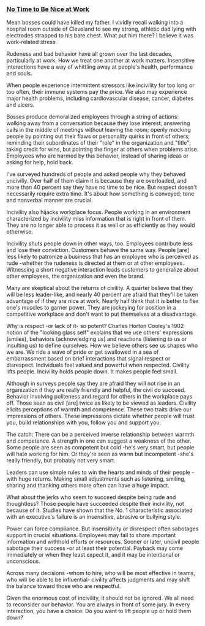 ### [No Time to Be Nice at Work](http://www.nytimes.com/2015/06/21/opinion/sunday/is-your-boss-mean.html)

Mean bosses could have killed my father. I vividly recall walking into a hospital room outside of Cleveland to see my strong, athletic dad lying with electrodes strapped to his bare chest. What put him there? I believe it was work-related stress.

Rudeness and bad behavior have all grown over the last decades, particularly at work. How we treat one another at work matters. Insensitive interactions have a way of whittling away at people's health, performance and souls.

When people experience intermittent stressors like incivility for too long or too often, their immune systems pay the price. We also may experience major health problems, including cardiovascular disease, cancer, diabetes and ulcers.

Bosses produce demoralized employees through a string of actions: walking away from a conversation because they lose interest; answering calls in the middle of meetings without leaving the room; openly mocking people by pointing out their flaws or personality quirks in front of others; reminding their subordinates of their "role" in the organization and "title"; taking credit for wins, but pointing the finger at others when problems arise. Employees who are harmed by this behavior, instead of sharing ideas or asking for help, hold back.

I've surveyed hundreds of people and asked people why they behaved uncivilly. Over half of them claim it is because they are overloaded, and more than 40 percent say they have no time to be nice. But respect doesn't necessarily require extra time. It's about how something is conveyed; tone and nonverbal manner are crucial.

Incivility also hijacks workplace focus. People working in an environment characterized by incivility miss information that is right in front of them. They are no longer able to process it as well or as efficiently as they would otherwise.

Incivility shuts people down in other ways, too. Employees contribute less and lose their conviction. Customers behave the same way. People [are] less likely to patronize a business that has an employee who is perceived as rude -whether the rudeness is directed at them or at other employees. Witnessing a short negative interaction leads customers to generalize about other employees, the organization and even the brand.

Many are skeptical about the returns of civility. A quarter believe that they will be less leader-like, and nearly 40 percent are afraid that they'll be taken advantage of if they are nice at work. Nearly half think that it is better to flex one's muscles to garner power. They are jockeying for position in a competitive workplace and don't want to put themselves at a disadvantage.

Why is respect -or lack of it- so potent? Charles Horton Cooley's 1902 notion of the "looking glass self" explains that we use others' expressions (smiles), behaviors (acknowledging us) and reactions (listening to us or insulting us) to define ourselves. How we believe others see us shapes who we are. We ride a wave of pride or get swallowed in a sea of embarrassment based on brief interactions that signal respect or disrespect. Individuals feel valued and powerful when respected. Civility lifts people. Incivility holds people down. It makes people feel small.

Although in surveys people say they are afraid they will not rise in an organization if they are really friendly and helpful, the civil do succeed. Behavior involving politeness and regard for others in the workplace pays off. Those seen as civil [are] twice as likely to be viewed as leaders. Civility elicits perceptions of warmth and competence. These two traits drive our impressions of others. These impressions dictate whether people will trust you, build relationships with you, follow you and support you.

The catch: There can be a perceived inverse relationship between warmth and competence. A strength in one can suggest a weakness of the other. Some people are seen as competent but cold -he's very smart, but people will hate working for him. Or they're seen as warm but incompetent -she's really friendly, but probably not very smart.

Leaders can use simple rules to win the hearts and minds of their people -with huge returns. Making small adjustments such as listening, smiling, sharing and thanking others more often can have a huge impact.

What about the jerks who seem to succeed despite being rude and thoughtless? Those people have succeeded despite their incivility, not because of it. Studies have shown that the No. 1 characteristic associated with an executive's failure is an insensitive, abrasive or bullying style.

Power can force compliance. But insensitivity or disrespect often sabotages support in crucial situations. Employees may fail to share important information and withhold efforts or resources. Sooner or later, uncivil people sabotage their success -or at least their potential. Payback may come immediately or when they least expect it, and it may be intentional or unconscious.

Across many decisions -whom to hire, who will be most effective in teams, who will be able to be influential- civility affects judgments and may shift the balance toward those who are respectful.

Given the enormous cost of incivility, it should not be ignored. We all need to reconsider our behavior. You are always in front of some jury. In every interaction, you have a choice: Do you want to lift people up or hold them down?
